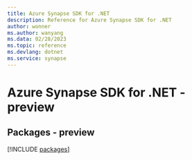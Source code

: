 ```yaml
---
title: Azure Synapse SDK for .NET
description: Reference for Azure Synapse SDK for .NET
author: wonner
ms.author: wanyang
ms.data: 02/28/2023
ms.topic: reference
ms.devlang: dotnet
ms.service: synapse
---
```

# Azure Synapse SDK for .NET - preview
## Packages - preview
[!INCLUDE [packages](synapse-index.md)]